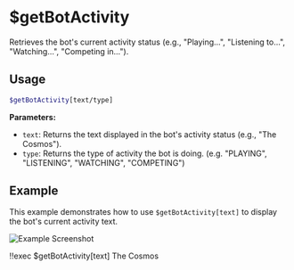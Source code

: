 # $getBotActivity <Badge type="danger" text="Premium ONLY!" vertical="middle" />

Retrieves the bot's current activity status (e.g., "Playing...", "Listening to...", "Watching...", "Competing in...").

## Usage

```bash
$getBotActivity[text/type]
```

**Parameters:**

*   `text`:  Returns the text displayed in the bot's activity status (e.g., "The Cosmos").
*   `type`: Returns the type of activity the bot is doing. (e.g. "PLAYING", "LISTENING", "WATCHING", "COMPETING")

## Example

This example demonstrates how to use `$getBotActivity[text]` to display the bot's current activity text.

![Example Screenshot](https://i.imgur.com/KyYqUGU.png)

<discord-messages>
  <discord-message :bot="false" role-color="#ffcc9a" author="Member">
    !!exec $getBotActivity[text]
  </discord-message>
  <discord-message :bot="true" role-color="#0099ff" author="Custom Command" avatar="https://media.discordapp.net/avatars/725721249652670555/781224f90c3b841ba5b40678e032f74a.webp">
    The Cosmos
  </discord-message>
</discord-messages>